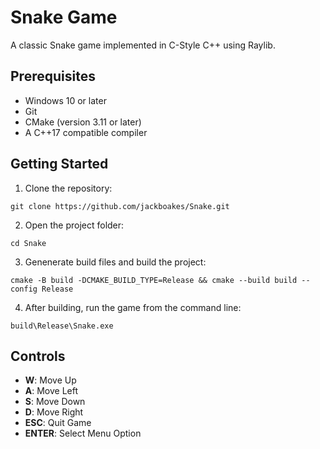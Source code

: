 # Snake Game

A classic Snake game implemented in C-Style C++ using Raylib.

## Prerequisites

- Windows 10 or later
- Git
- CMake (version 3.11 or later)
- A C++17 compatible compiler


## Getting Started

1. Clone the repository:
```
git clone https://github.com/jackboakes/Snake.git
```
2. Open the project folder:
```
cd Snake
```

3. Genenerate build files and build the project:
```
cmake -B build -DCMAKE_BUILD_TYPE=Release && cmake --build build --config Release
```

4. After building, run the game from the command line:
```
build\Release\Snake.exe
```

## Controls

- **W**: Move Up
- **A**: Move Left
- **S**: Move Down
- **D**: Move Right
- **ESC**: Quit Game
- **ENTER**: Select Menu Option